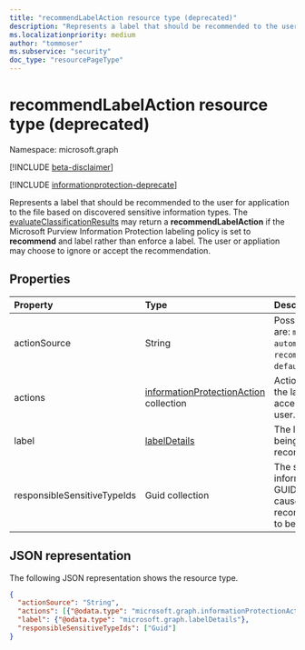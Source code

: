 ```yaml
---
title: "recommendLabelAction resource type (deprecated)"
description: "Represents a label that should be recommended to the user for application to the file based on sensitive information types. Deprecated."
ms.localizationpriority: medium
author: "tommoser"
ms.subservice: "security"
doc_type: "resourcePageType"
---
```


# recommendLabelAction resource type (deprecated)

Namespace: microsoft.graph

[!INCLUDE [beta-disclaimer](../../includes/beta-disclaimer.md)]

[!INCLUDE [informationprotection-deprecate](../../includes/informationprotection-deprecate.md)]

Represents a label that should be recommended to the user for application to the file based on discovered sensitive information types. The [evaluateClassificationResults](../api/informationprotectionlabel-evaluateClassificationResults.md) may return a **recommendLabelAction** if the Microsoft Purview Information Protection labeling policy is set to **recommend** and label rather than enforce a label. The user or appliation may choose to ignore or accept the recommendation. 

## Properties

| Property                    | Type                                                                     | Description                                                                      |
| :-------------------------- | :----------------------------------------------------------------------- | :------------------------------------------------------------------------------- |
| actionSource                | String                                                                   | Possible values are: `manual`, `automatic`, `recommended`, `default`.            |
| actions                     | [informationProtectionAction](informationprotectionaction.md) collection | Actions to take if the label is accepted by the user.                            |
| label                       | [labelDetails](labeldetails.md)                                          | The label that is being recommended.                                             |
| responsibleSensitiveTypeIds | Guid collection                                                          | The sensitive information type GUIDs that caused the recommendation to be given. |

## JSON representation

The following JSON representation shows the resource type.

<!-- {
  "blockType": "resource",
  "optionalProperties": [

  ],
  "@odata.type": "microsoft.graph.recommendLabelAction",
  "baseType": "microsoft.graph.informationProtectionAction"
}-->

```json
{
  "actionSource": "String",
  "actions": [{"@odata.type": "microsoft.graph.informationProtectionAction"}],
  "label": {"@odata.type": "microsoft.graph.labelDetails"},
  "responsibleSensitiveTypeIds": ["Guid"]
}
```

<!-- uuid: 16cd6b66-4b1a-43a1-adaf-3a886856ed98
2019-02-04 14:57:30 UTC -->
<!-- {
  "type": "#page.annotation",
  "description": "recommendLabelAction resource",
  "keywords": "",
  "section": "documentation",
  "tocPath": ""
}-->


